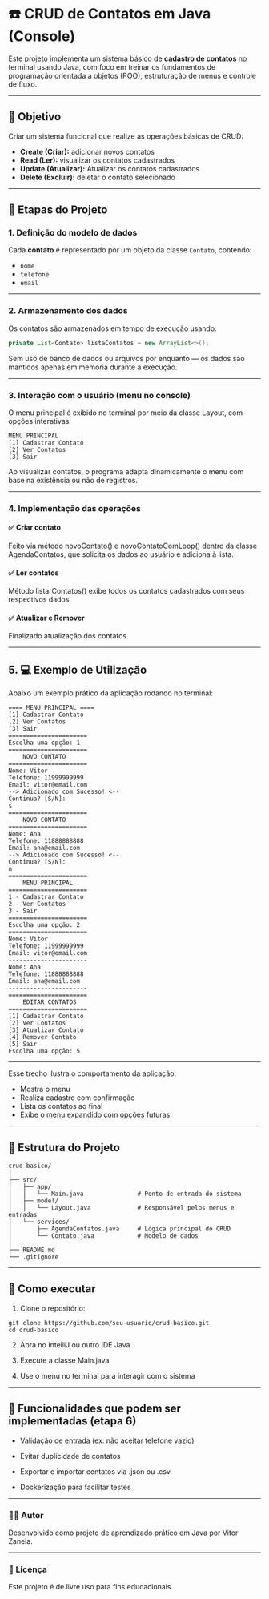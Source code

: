 # ☎️ CRUD de Contatos em Java (Console)

Este projeto implementa um sistema básico de **cadastro de contatos** no terminal usando Java, com foco em treinar os
fundamentos de programação orientada a objetos (POO), estruturação de menus e controle de fluxo.

---

## 🎯 Objetivo

Criar um sistema funcional que realize as operações básicas de CRUD:

- **Create (Criar):** adicionar novos contatos
- **Read (Ler):** visualizar os contatos cadastrados
- **Update (Atualizar):** Atualizar os contatos cadastrados
- **Delete (Excluir):** deletar o contato selecionado

---

## 🧱 Etapas do Projeto

### 1. Definição do modelo de dados

Cada **contato** é representado por um objeto da classe `Contato`, contendo:

- `nome`
- `telefone`
- `email`

---

### 2. Armazenamento dos dados

Os contatos são armazenados em tempo de execução usando:

```java
private List<Contato> listaContatos = new ArrayList<>();
```
Sem uso de banco de dados ou arquivos por enquanto — os dados são mantidos apenas em memória durante a execução.

---

### 3. Interação com o usuário (menu no console)
O menu principal é exibido no terminal por meio da classe Layout, com opções interativas:
```
MENU PRINCIPAL
[1] Cadastrar Contato
[2] Ver Contatos
[3] Sair
```
Ao visualizar contatos, o programa adapta dinamicamente o menu com base na existência ou não de registros.

---

### 4. Implementação das operações
#### ✅ Criar contato

Feito via método novoContato() e novoContatoComLoop() dentro da classe AgendaContatos, que solicita os dados ao
usuário e adiciona à lista.

#### ✅ Ler contatos

Método listarContatos() exibe todos os contatos cadastrados com seus respectivos dados.

#### ✅ Atualizar e Remover

Finalizado atualização dos contatos.


---

## 5. 💻 Exemplo de Utilização

Abaixo um exemplo prático da aplicação rodando no terminal:
```
==== MENU PRINCIPAL ====
[1] Cadastrar Contato
[2] Ver Contatos
[3] Sair
======================
Escolha uma opção: 1
======================
    NOVO CONTATO
======================
Nome: Vitor
Telefone: 11999999999
Email: vitor@email.com
--> Adicionado com Sucesso! <--
Continua? [S/N]: 
s
======================
    NOVO CONTATO    
======================
Nome: Ana
Telefone: 11888888888
Email: ana@email.com
--> Adicionado com Sucesso! <--
Continua? [S/N]: 
n
======================
    MENU PRINCIPAL    
======================
1 - Cadastrar Contato
2 - Ver Contatos
3 - Sair
======================
Escolha uma opção: 2
======================
Nome: Vitor
Telefone: 11999999999
Email: vitor@email.com
----------------------
Nome: Ana
Telefone: 11888888888
Email: ana@email.com
----------------------
======================
    EDITAR CONTATOS    
======================
[1] Cadastrar Contato
[2] Ver Contatos
[3] Atualizar Contato
[4] Remover Contato
[5] Sair
Escolha uma opção: 5
```
---

Esse trecho ilustra o comportamento da aplicação:
- Mostra o menu
- Realiza cadastro com confirmação
- Lista os contatos ao final
- Exibe o menu expandido com opções futuras
---

## 📁 Estrutura do Projeto
```
crud-basico/
│
├── src/
│   ├── app/
│   │   └── Main.java               # Ponto de entrada do sistema
│   ├── model/
│   │   └── Layout.java             # Responsável pelos menus e entradas
│   └── services/
│       ├── AgendaContatos.java     # Lógica principal do CRUD
│       └── Contato.java            # Modelo de dados
│
├── README.md
└── .gitignore
```
---

## 🧪 Como executar
1. Clone o repositório:
```
git clone https://github.com/seu-usuario/crud-basico.git
cd crud-basico
```
2. Abra no IntelliJ ou outro IDE Java

3. Execute a classe Main.java

4. Use o menu no terminal para interagir com o sistema

---

## 🚀 Funcionalidades que podem ser implementadas (etapa 6)

- Validação de entrada (ex: não aceitar telefone vazio)

- Evitar duplicidade de contatos

- Exportar e importar contatos via .json ou .csv

- Dockerização para facilitar testes

---

### 👨‍💻 Autor
Desenvolvido como projeto de aprendizado prático em Java por Vitor Zanela.

---

### 📝 Licença
Este projeto é de livre uso para fins educacionais.
